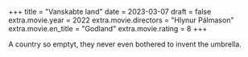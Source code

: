 +++
title = "Vanskabte land"
date = 2023-03-07
draft = false
extra.movie.year = 2022
extra.movie.directors = "Hlynur Pálmason"
extra.movie.en_title = "Godland"
extra.movie.rating = 8
+++

A country so emptyt, they never even bothered to invent the umbrella.<!-- more -->